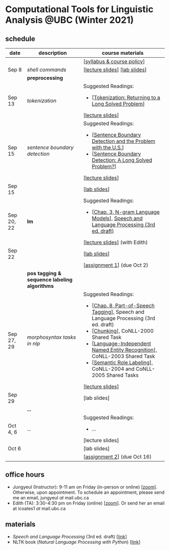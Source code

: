# Computational Tools for Linguistic Analysis @UBC (Winter 2021)

## schedule
| date |	description	 |course materials |
| ------------ | ------------ | ------------  |
|  |  | [[syllabus & course policy](https://www.overleaf.com/read/twjqrgnvwzdq)] |
| Sep 8 | *shell commands*  | [[lecture slides](https://www.overleaf.com/read/fqqrwxqkjmtb)] [[lab slides](https://www.overleaf.com/read/djddcbxmfqhj)] |
|  | **preprocessing**  | |
| Sep 13 |  *tokenization*  |  Suggested Readings:  <ul><li>[[Tokenization: Returning to a Long Solved Problem](http://aclweb.org/anthology/P/P12/P12-2074.pdf)]</li></ul> [[lecture slides](https://www.overleaf.com/read/scpjfcgjvqyt)] |
| Sep 15  | *sentence boundary detection*   |   Suggested Readings:  <ul><li>[[Sentence Boundary Detection and the Problem with the U.S.](http://aclweb.org/anthology/N/N09/N09-2061.pdf)]</li><li>[[Sentence Boundary Detection: A Long Solved Problem?](http://aclweb.org/anthology/C/C12/C12-2096.pdf)]</li></ul> [[lecture slides](https://www.overleaf.com/read/wkpzqvvqfgmf)] |
| Sep 15 |   | [[lab slides](https://www.overleaf.com/read/nfnzdfpcvnqq)] |
| Sep 20, 22 | **lm**  | Suggested Readings:  <ul><li>[[Chap. 3, N-gram Language Models](https://web.stanford.edu/~jurafsky/slp3/3.pdf)], [Speech and Language Processing (3rd ed. draft)](https://web.stanford.edu/~jurafsky/slp3/)</li></ul> [[lecture slides](https://www.overleaf.com/read/fwxbpssbqkkm)] (with Edith) |
| Sep 22 |   | [[lab slides](https://www.overleaf.com/read/zkqkxkvjdrrb)]  |
|  |   | [[assignment 1](https://www.overleaf.com/read/rsrrcjdnpkvf)] (due Oct 2)  |
|  | **pos tagging & sequence labeling algorithms**  | |
| Sep 27, 29 | *morphosyntax tasks in nlp* |  Suggested Readings:  <ul><li>[[Chap. 8, Part-of-Speech Tagging](https://web.stanford.edu/~jurafsky/slp3/8.pdf)], Speech and Language Processing (3rd ed. draft)</li>  <li>[[Chunking](https://www.clips.uantwerpen.be/conll2000/chunking/)], CoNLL-2000 Shared Task</li> <li>[[Language-Independent Named Entity Recognition](https://www.clips.uantwerpen.be/conll2003/ner/)], CoNLL-2003 Shared Task</li><li>[[Semantic Role Labeling](http://www.lsi.upc.edu/~srlconll/)], CoNLL-2004 and CoNLL-2005 Shared Tasks</li> </ul> [[lecture slides](https://www.overleaf.com/read/hxwyvymgyxsy)] |
| Sep 29 |   | [lab slides] |
|  | **...**  | |
| Oct 4, 6 | *...* |  Suggested Readings:  <ul><li>...</li> </ul> [lecture slides] |
| Oct 6 |   | [lab slides] |
|  |   | [[assignment 2](https://www.overleaf.com/read/rsrrcjdnpkvf)] (due Oct 16)  |

## office hours
* Jungyeul (Instructor): 9-11 am on Friday (in-person or online) [[zoom](https://ubc.zoom.us/j/4232149833?pwd=NDRpUFR4VjVWM2Qyd2sweGpNaFBadz09)]. Otherwise, upon appointment. To schedule an appointment, please send me an email, jungyeul _at_ mail.ubc.ca
* Edith (TA): 3:30-4:30 pm on Friday (online) [[zoom](https://zoom.us/j/6819608527?pwd=UHViTnhMYjM5enhiR1lBMWZKR2sxdz09)]. Or send her an email at icoates1 _at_ mail.ubc.ca


## materials
* _Speech and Language Processing_ (3rd ed. draft) [[link](https://web.stanford.edu/~jurafsky/slp3/)]
* NLTK book (_Natural Language Processing with Python_) [[link](https://www.nltk.org/book/)]
